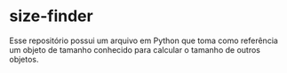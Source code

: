 # size-finder
Esse repositório possui um arquivo em Python que toma como referência um objeto de tamanho conhecido para calcular o tamanho de outros objetos.
